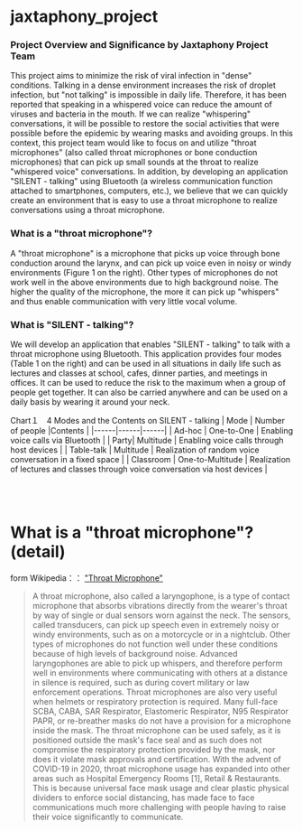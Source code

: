 # jaxtaphony_project



### Project Overview and Significance by Jaxtaphony Project Team
This project aims to minimize the risk of viral infection in "dense" conditions. Talking in a dense environment increases the risk of droplet infection, but "not talking" is impossible in daily life. Therefore, it has been reported that speaking in a whispered voice can reduce the amount of viruses and bacteria in the mouth. If we can realize "whispering" conversations, it will be possible to restore the social activities that were possible before the epidemic by wearing masks and avoiding groups.
In this context, this project team would like to focus on and utilize "throat microphones" (also called throat microphones or bone conduction microphones) that can pick up small sounds at the throat to realize "whispered voice" conversations. In addition, by developing an application "SILENT - talking" using Bluetooth (a wireless communication function attached to smartphones, computers, etc.), we believe that we can quickly create an environment that is easy to use a throat microphone to realize conversations using a throat microphone. 

### What is a "throat microphone"?
A "throat microphone" is a microphone that picks up voice through bone conduction around the larynx, and can pick up voice even in noisy or windy environments (Figure 1 on the right). Other types of microphones do not work well in the above environments due to high background noise. The higher the quality of the microphone, the more it can pick up "whispers" and thus enable communication with very little vocal volume.


### What is "SILENT - talking"?
We will develop an application that enables "SILENT - talking" to talk with a throat microphone using Bluetooth. This application provides four modes (Table 1 on the right) and can be used in all situations in daily life such as lectures and classes at school, cafes, dinner parties, and meetings in offices. It can be used to reduce the risk to the maximum when a group of people get together. It can also be carried anywhere and can be used on a daily basis by wearing it around your neck.

Chart１　4 Modes and the Contents on SILENT - talking
| Mode | Number of people |Contents |
|------|------|------|
| Ad-hoc | One-to-One | Enabling voice calls via Bluetooth |
| Party| Multitude | Enabling voice calls through host devices | 
| Table-talk | Multitude | Realization of  random voice conversation in a fixed space |
| Classroom | One-to-Multitude | Realization of lectures and classes through voice conversation via host devices |

<br><br>
# What is a "throat microphone"? (detail)
form Wikipedia：： ["Throat Microphone"](https://en.wikipedia.org/wiki/Throat_microphone)
>A throat microphone, also called a laryngophone, is a type of contact microphone that absorbs vibrations directly from the wearer's throat by way of single or dual sensors worn against the neck. The sensors, called transducers, can pick up speech even in extremely noisy or windy environments, such as on a motorcycle or in a nightclub. Other types of microphones do not function well under these conditions because of high levels of background noise. Advanced laryngophones are able to pick up whispers, and therefore perform well in environments where communicating with others at a distance in silence is required, such as during covert military or law enforcement operations. Throat microphones are also very useful when helmets or respiratory protection is required. Many full-face SCBA, CABA, SAR Respirator, Elastomeric Respirator, N95 Respirator PAPR, or re-breather masks do not have a provision for a microphone inside the mask. The throat microphone can be used safely, as it is positioned outside the mask's face seal and as such does not compromise the respiratory protection provided by the mask, nor does it violate mask approvals and certification.
>With the advent of COVID-19 in 2020, throat microphone usage has expanded into other areas such as Hospital Emergency Rooms [1], Retail & Restaurants. This is because universal face mask usage and clear plastic physical dividers to enforce social distancing, has made face to face communications much more challenging with people having to raise their voice significantly to communicate.


